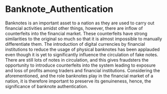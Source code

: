 # Banknote_Authentication
Banknotes is an important asset to a nation as they are used to carry out financial activities amidst other things, however, there are inflow of counterfeits into the financial market.
These counterfeits have strong similarities to the original so much so that it is almost impossible to manually differentiate them.
The introduction of digital currencies by financial institutions to reduce the usage of physical banknotes has been applauded even though it is yet to significantly influence the circulation of fake notes. 
There are still lots of notes in circulation, and this gives fraudsters the opportunity to introduce counterfeits into the system leading to exposure and loss of profits among traders and financial institutions. 
Considering the aforementioned, and the role banknotes play in the financial market of a nation, it is therefore important to preserve its genuineness, hence, the significance of banknote authentication. 
